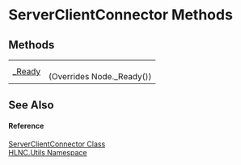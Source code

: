 # ServerClientConnector Methods




## Methods
<table>
<tr>
<td><a href="M_HLNC_Utils_ServerClientConnector__Ready">_Ready</a></td>
<td><br />(Overrides Node._Ready())</td></tr>
</table>

## See Also


#### Reference
<a href="T_HLNC_Utils_ServerClientConnector">ServerClientConnector Class</a>  
<a href="N_HLNC_Utils">HLNC.Utils Namespace</a>  
